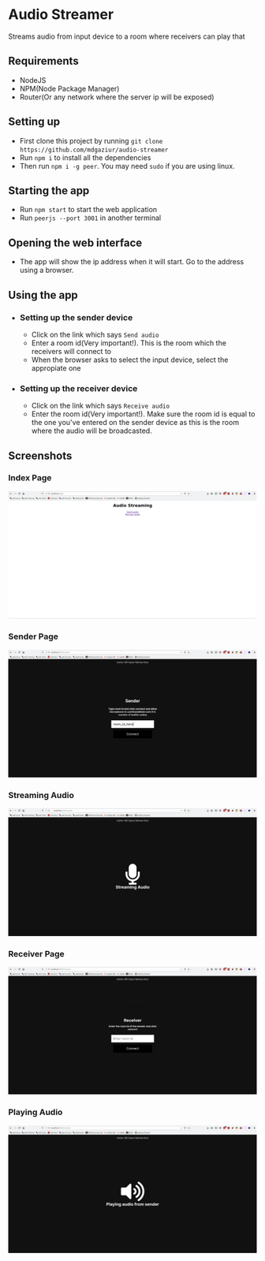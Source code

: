 # Audio Streamer
Streams audio from input device to a room where receivers can play that

## Requirements
- NodeJS
- NPM(Node Package Manager)
- Router(Or any network where the server ip will be exposed)

## Setting up

- First clone this project by running ```git clone https://github.com/mdgaziur/audio-streamer```
- Run ```npm i``` to install all the dependencies
- Then run ```npm i -g peer```. You may need ```sudo``` if you are using linux.

## Starting the app
- Run ```npm start``` to start the web application
- Run ```peerjs --port 3001``` in another terminal

## Opening the web interface
- The app will show the ip address when it will start. Go to the address using a browser.

## Using the app

- ### Setting up the sender device
  - Click on the link which says ```Send audio```
  - Enter a room id(Very important!). This is the room which the receivers will connect to
  - When the browser asks to select the input device, select the appropiate one
- ### Setting up the receiver device
  - Click on the link which says ```Receive audio```
  - Enter the room id(Very important!). Make sure the room id is equal to the one you've entered on the sender device as this is the room where the audio will be broadcasted.


## Screenshots
### Index Page
![Index page](./screenshots/index_page.png)
### Sender Page
![Sender Page](./screenshots/sender.png)
### Streaming Audio
![Streaming Page](./screenshots/streaming.png)
### Receiver Page
![Receiver Page](./screenshots/receiver.png)
### Playing Audio
![Receiving Page](./screenshots/receiving.png)
